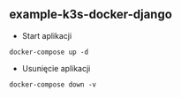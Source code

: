 ## example-k3s-docker-django


* Start aplikacji
```
docker-compose up -d
```

* Usunięcie aplikacji
```
docker-compose down -v
```
